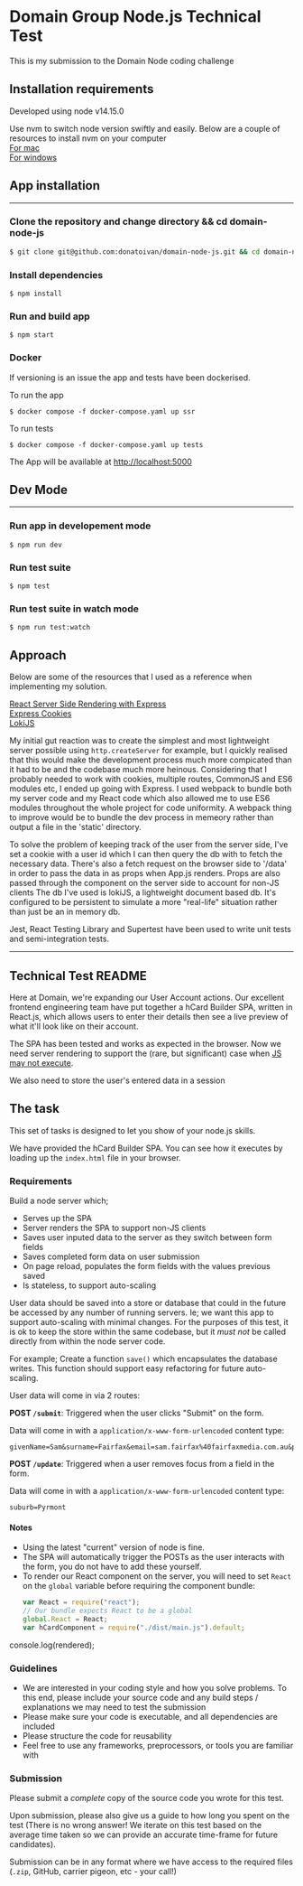 # Domain Group Node.js Technical Test

This is my submission to the Domain Node coding challenge

## Installation requirements

Developed using node v14.15.0 <br>

Use nvm to switch node version swiftly and easily. Below are a couple of resources to install nvm on your computer<br> [For mac](https://tecadmin.net/install-nvm-macos-with-homebrew/)
<br>[For windows](https://dev.to/skaytech/how-to-install-node-version-manager-nvm-for-windows-10-4nbi)

## App installation

---

### Clone the repository and change directory && cd domain-node-js

```bash
$ git clone git@github.com:donatoivan/domain-node-js.git && cd domain-node-js
```

### Install dependencies

```
$ npm install
```

### Run and build app

```
$ npm start
```


### Docker

If versioning is an issue the app and tests have been dockerised.

To run the app
```
$ docker compose -f docker-compose.yaml up ssr
```

To run tests
```
$ docker compose -f docker-compose.yaml up tests
```

The App will be available at [http://localhost:5000](http://localhost5000)

## Dev Mode

---

### Run app in developement mode

```
$ npm run dev
```

### Run test suite

```
$ npm test
```

### Run test suite in watch mode

```
$ npm run test:watch
```

## Approach

Below are some of the resources that I used as a reference when implementing my solution.

[React Server Side Rendering with Express](https://danlegion.medium.com/react-server-side-rendering-with-express-b6faf56ce22)  </br>
[Express Cookies](https://alligator.io/nodejs/express-cookies/) </br>
[LokiJS](https://github.com/techfort/LokiJS)

My initial gut reaction was to create the simplest and most lightweight server possible using `http.createServer` for example, but I quickly realised that this would make the development process much more compicated than it had to be and the codebase much more heinous. Considering that I probably needed to work with cookies, multiple routes, CommonJS and ES6 modules etc, I ended up going with Express. I used webpack to bundle both my server code and my React code which also allowed me to use ES6 modules throughout the whole project for code uniformity. A webpack thing to improve would be to bundle the dev process in memeory rather than output a file in the 'static' directory.

To solve the problem of keeping track of the user from the server side, I've set a cookie with a user id which I can then query the db with to fetch the necessary data. There's also a fetch request on the browser side to '/data' in order to pass the data in as props when App.js renders. Props are also passed through the component on the server side to account for non-JS clients  The db I've used is lokiJS, a lightweight document based db. It's configured to be persistent to simulate a more "real-life" situation rather than just be an in memory db.

Jest, React Testing Library and Supertest have been used to write unit tests and semi-integration tests.


---
## Technical Test README

Here at Domain, we're expanding our User Account actions.
Our excellent frontend engineering team have put together a hCard Builder SPA,
written in React.js,
which allows users to enter their details
then see a live preview of what it'll look like on their account.

The SPA has been tested and works as expected in the browser.
Now we need server rendering to support the
(rare, but significant)
case when
[JS may not execute](http://kryogenix.org/code/browser/everyonehasjs.html).

We also need to store the user's entered data in a session

## The task

This set of tasks is designed to let you show of your node.js skills.

We have provided the hCard Builder SPA.
You can see how it executes by loading up the `index.html` file in your browser.

### Requirements

Build a node server which;

- Serves up the SPA
- Server renders the SPA to support non-JS clients
- Saves user inputed data to the server as they switch between form fields
- Saves completed form data on user submission
- On page reload, populates the form fields with the values previous saved
- Is stateless, to support auto-scaling

User data should be saved into a store or database
that could in the future be accessed by any number of running servers.
Ie; we want this app to support auto-scaling with minimal changes.
For the purposes of this test,
it is ok to keep the store within the same codebase,
but it _must not_ be called directly from within the node server code.

For example;
Create a function `save()` which encapsulates the database writes.
This function should support easy refactoring for future auto-scaling.

User data will come in via 2 routes:

**POST `/submit`**:
Triggered when the user clicks "Submit" on the form.

Data will come in with a `application/x-www-form-urlencoded` content type:

```
givenName=Sam&surname=Fairfax&email=sam.fairfax%40fairfaxmedia.com.au&phone=0292822833&houseNumber=100&street=Harris+Street&suburb=Pyrmont&state=NSW&postcode=2009&country=Australia
```

**POST `/update`**:
Triggered when a user removes focus from a field in the form.

Data will come in with a `application/x-www-form-urlencoded` content type:

```
suburb=Pyrmont
```

#### Notes

- Using the latest "current" version of node is fine.
- The SPA will automatically trigger the POSTs as the user interacts with the
  form,
  you do not have to add these yourself.
- To render our React component on the server, you will need to set `React` on
  the `global` variable before requiring the component bundle:
  ```javascript
  var React = require("react");
  // Our bundle expects React to be a global
  global.React = React;
  var hCardComponent = require("./dist/main.js").default;
  ```

console.log(rendered);

### Guidelines

- We are interested in your coding style and how you solve problems.
  To this end,
  please include your source code and any build steps / explanations we may
  need to test the submission
- Please make sure your code is executable,
  and all dependencies are included
- Please structure the code for reusability
- Feel free to use any frameworks, preprocessors, or tools you are familiar with

### Submission

Please submit a _complete_ copy of the source code you wrote for this test.

Upon submission, please also give us a guide to how long you spent on the test
(There is no wrong answer! We iterate on this test based on the average time
taken so we can provide an accurate time-frame for future candidates).

Submission can be in any format where we have access to the required files
(`.zip`, GitHub, carrier pigeon, etc - your call!)
